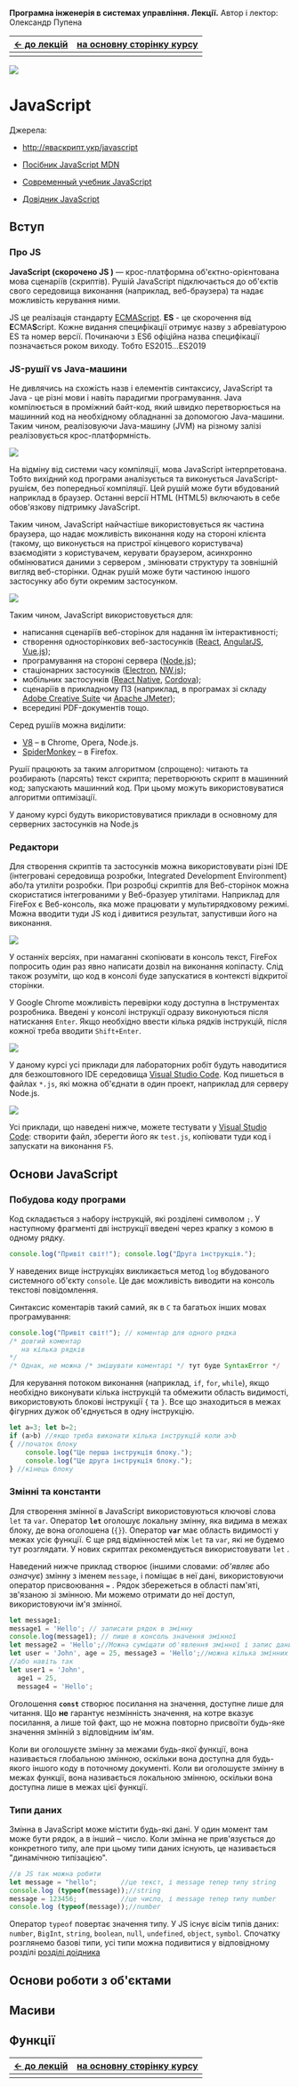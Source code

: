 **Програмна інженерія в системах управління. Лекції.** Автор і лектор: Олександр Пупена 

| [<- до лекцій](README.md) | [на основну сторінку курсу](../README.md) |
| ------------------------- | ----------------------------------------- |
|                           |                                           |

![](jsmedia/js_name.png)

# JavaScript

Джерела:

- <http://яваскрипт.укр/javascript>
- [Посібник JavaScript MDN](https://developer.mozilla.org/uk/docs/Web/JavaScript/Guide)
- [Современный учебник JavaScript](https://learn.javascript.ru/)

- [Довідник JavaScript](../Довідники/js/js.md)

## Вступ

### Про JS

**JavaScript (скорочено JS )** — крос-платформна об'єктно-орієнтована мова сценаріїв  (скриптів). Рушій JavaScript підключається до об'єктів свого середовища  виконання (наприклад, веб-браузера) та надає можливість керування  ними.

JS це реалізація стандарту [ECMAScript](http://xn--80adth0aefm3i.xn--j1amh/ECMAScript). **ES** - це скорочення від **E**CMA**S**cript. Кожне видання  специфікації отримує назву з абревіатурою ES та номер версії. Починаючи з ES6 офіційна назва специфікації позначається роком виходу. Тобто ES2015...ES2019

### JS-рушії vs Java-машини

Не дивлячись на схожість назв і елементів синтаксису, JavaScript та Java - це різні мови і навіть парадигми програмування. Java компілюється в проміжний байт-код, який швидко перетворюється на машинний код на необхідному обладнанні за допомогою Java-машини. Таким чином, реалізовуючи Java-машину (JVM) на різному залізі реалізовується крос-платформність.

![](jsmedia/jvm.png)

На відміну від системи часу компіляції, мова JavaScript інтерпретована. Тобто вихідний код програми аналізується та виконується JavaScript-рушієм, без попередньої компіляції. Цей рушій може бути вбудований наприклад в браузер. Останні версії HTML (HTML5) включають в себе обов'язкову підтримку JavaScript. 

Таким чином, JavaScript найчастіше використовується як частина браузера, що надає можливість виконання коду на стороні клієнта  (такому, що виконується на пристрої кінцевого користувача) взаємодіяти з користувачем, керувати браузером, асинхронно обмінюватися даними з сервером , змінювати структуру та зовнішній вигляд веб-сторінки. Однак рушій може бути частиною іншого застосунку або бути окремим застосунком.   

![](jsmedia/jsengines.png)



Таким чином, JavaScript використовується для:

- написання сценаріїв веб-сторінок для надання їм інтерактивності;
- створення односторінкових веб-застосунків ([React](https://uk.wikipedia.org/wiki/React), [AngularJS](https://uk.wikipedia.org/wiki/AngularJS), [Vue.js](https://uk.wikipedia.org/wiki/Vue.js));
- програмування на стороні сервера ([Node.js](https://uk.wikipedia.org/wiki/Node.js));
- стаціонарних застосунків ([Electron](https://electron.atom.io/), [NW.js](https://nwjs.io/));
- мобільних застосунків ([React Native](https://facebook.github.io/react-native/), [Cordova](https://cordova.apache.org/));
- сценаріїв в прикладному ПЗ (наприклад, в програмах зі складу [Adobe Creative Suite](https://uk.wikipedia.org/wiki/Adobe_Creative_Suite) чи [Apache JMeter](https://uk.wikipedia.org/wiki/Apache_JMeter));
- всередині PDF-документів тощо.

Серед рушіїв можна виділити: 

- [V8](https://uk.wikipedia.org/wiki/V8_(%D1%80%D1%83%D1%88%D1%96%D0%B9_JavaScript)) – в Chrome, Opera, Node.js.
- [SpiderMonkey](https://uk.wikipedia.org/wiki/SpiderMonkey) – в Firefox.

Рушії працюють за таким алгоритмом (спрощено): читають та розбирають (парсять) текст скрипта; перетворюють скрипт в машинний код; запускають машинний код. При цьому можуть використовуватися алгоритми оптимізації.  

У даному курсі будуть використовуватися приклади в основному для серверних застосунків на Node.js 

### Редактори

Для створення скриптів та застосунків можна використовувати різні IDE (інтегровані середовища розробки, Integrated Development Environment) або/та утиліти розробки. При розробці скриптів для Веб-сторінок можна скористатися інтегрованими у Веб-бразуер утилітами. Наприклад для FireFox є Веб-консоль, яка може працювати у мультирядковому режимі. Можна вводити туди JS код і дивитися результат, запустивши його на виконання. 

 ![](jsmedia/mozilla.png)  

У останніх версіях, при намаганні скопіювати в консоль текст, FireFox попросить один раз явно написати дозвіл на виконання копіпасту. Слід також розуміти, що код в консолі буде запускатися в контексті відкритої сторінки. 

У Google Chrome можливість перевірки коду доступна в Інструментах розробника. Введені у консолі інструкції одразу виконуються після натискання `Enter`. Якщо необхідно ввести кілька рядків інструкцій, після кожної треба вводити `Shift+Enter`.   

![](jsmedia/google.png)

У даному курсі усі приклади для лабораторних робіт будуть наводитися для безкоштовного IDE середовища [Visual Studio Code](https://code.visualstudio.com/). Код пишеться в файлах `*.js`, які можна об'єднати в один проект, наприклад для серверу Node.js.    

![](jsmedia/vsc.png)



Усі приклади, що наведені нижче, можете тестувати у [Visual Studio Code](https://code.visualstudio.com/): створити файл, зберегти його як `test.js`, копіювати туди код і запускати на виконання `F5`.

## Основи JavaScript

### Побудова коду програми

Код складається з набору інструкцій, які розділені символом `;`.  У наступному фрагменті дві інструкції введені через крапку з комою в одному рядку. 

```javascript
console.log("Привіт світ!"); console.log("Друга інструкція.");
```

У наведених вище інструкціях викликається метод `log` вбудованого системного об'єкту  `console`. Це дає можливість виводити на консоль текстові повідомлення.

Синтаксис коментарів такий самий, як в `C` та багатьох інших мовах програмування:

```js
console.log("Привіт світ!"); // коментар для одного рядка 
/* довгий коментар
   на кілька рядків
*/
/* Однак, не можна /* змішувати коментарі */ тут буде SyntaxError */
```

Для керування потоком виконання (наприклад, `if`, `for`, `while`), якщо необхідно виконувати кілька інструкцій та обмежити область видимості, використовують блокові інструкції `{` та `}`.  Все що знаходиться в межах фігурних дужок об'єднується в одну інструкцію. 

```javascript
let a=3; let b=2;
if (a>b) //якщо треба виконати кілька інструкцій коли a>b  
{ //початок блоку
	console.log("Це перша інструкція блоку."); 
    console.log("Це друга інструкція блоку.");
} //кінець блоку
```

### Змінні та константи

Для створення змінної в JavaScript використовуються ключові слова `let` та `var`.  Оператор **`let`** оголошує локальну змінну, яка видима в межах блоку, де вона оголошена (`{}`). Оператор **`var`**  має область видимості у межах усіє функції. Є ще ряд відмінностей між  `let` та `var`, які не будемо тут розглядати.  У нових скриптах рекомендується використовувати  `let` .

Наведений нижче приклад створює (іншими словами: *об'являє* або *означує*) змінну з іменем `message`, і поміщає в неї дані, використовуючи оператор присвоювання `=` . Рядок збережеться в області пам'яті, зв'язаною зі змінною. Ми можемо отримати до неї доступ, використовуючи ім'я змінної. 

```javascript
let message1;
message1 = 'Hello'; // записати рядок в змінну
console.log(message1); // пише в консоль значення змінної
let message2 = 'Hello';//Можна суміщати об'явлення змінної і запис даних в один рядок.   
let user = 'John', age = 25, message3 = 'Hello';//можна кілька змінних об'являти в одному рядку
//або навіть так
let user1 = 'John',
  age1 = 25,
  message4 = 'Hello';
```

Оголошення **`const`**  створює посилання на значення, доступне лише для читання. Що **не** гарантує незмінність значення, на котре вказує посилання, а лише той факт, що не можна повторно присвоїти будь-яке значення змінній з відповідним ім'ям.

Коли ви оголошуєте змінну за  межами будь-якої функції, вона називається глобальною змінною, оскільки  вона доступна для будь-якого іншого коду в поточному документі. Коли ви оголошуєте змінну в межах функції, вона називається локальною змінною, оскільки вона доступна лише в межах цієї функції. 

### Типи даних 

Змінна в JavaScript може містити будь-які дані. У один момент там може бути рядок, а в інший – число. Коли змінна не прив'язується до конкретного типу, але при цьому типи даних існують, це називається "динамічною типізацією". 

```javascript
//в JS так можна робити
let message = "hello";		//це текст, і message тепер типу string
console.log (typeof(message));//string
message = 123456; 			//це число, і message тепер типу number 
console.log (typeof(message));//number
```

Оператор `typeof` повертає значення типу. У JS існує вісім типів даних: `number`, `BigInt`, `string`, `boolean`, `null`, `undefined`, `object`, `symbol`. Спочатку розглянемо базові типи, усі типи можна подивитися у відповідному розділі [розділі доідника](../Довідники/js/js.md#types)



## Основи роботи з об'єктами



## Масиви



## Функції





| [<- до лекцій](README.md) | [на основну сторінку курсу](../README.md) |
| ------------------------- | ----------------------------------------- |
|                           |                                           |